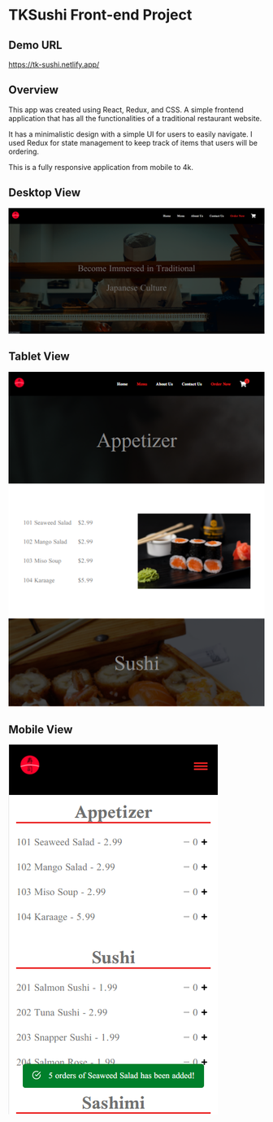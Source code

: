 # TKSushi Front-end Project

## Demo URL

https://tk-sushi.netlify.app/

## Overview

This app was created using React, Redux, and CSS. A simple frontend application that has all the functionalities of a traditional restaurant website. 

It has a minimalistic design with a simple UI for users to easily navigate. I used Redux for state management to keep track of items that users will be ordering. 

This is a fully responsive application from mobile to 4k. 

## Desktop View
![Desktop](https://github.com/Tony-Kim09/tk-sushi/blob/dev/src/assets/demo/desktop-res.PNG)

## Tablet View
![Tablet](https://github.com/Tony-Kim09/tk-sushi/blob/dev/src/assets/demo/tablet-res.PNG)

## Mobile View
![Mobile](https://github.com/Tony-Kim09/tk-sushi/blob/dev/src/assets/demo/mobile-res.PNG)
